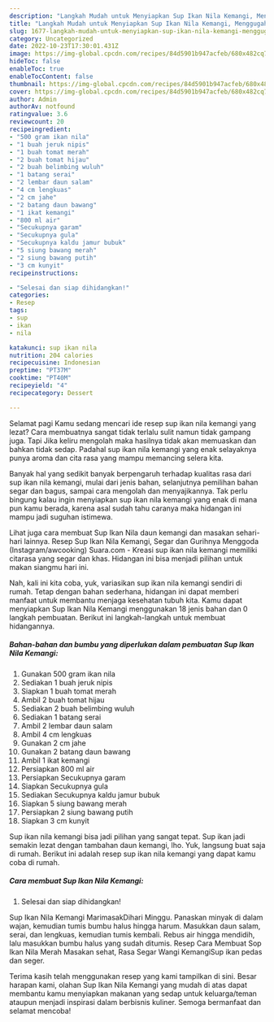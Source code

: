 ```yaml
---
description: "Langkah Mudah untuk Menyiapkan Sup Ikan Nila Kemangi, Menggugah Selera"
title: "Langkah Mudah untuk Menyiapkan Sup Ikan Nila Kemangi, Menggugah Selera"
slug: 1677-langkah-mudah-untuk-menyiapkan-sup-ikan-nila-kemangi-menggugah-selera
category: Uncategorized
date: 2022-10-23T17:30:01.431Z
image: https://img-global.cpcdn.com/recipes/84d5901b947acfeb/680x482cq70/sup-ikan-nila-kemangi-foto-resep-utama.jpg
hideToc: false
enableToc: true
enableTocContent: false
thumbnail: https://img-global.cpcdn.com/recipes/84d5901b947acfeb/680x482cq70/sup-ikan-nila-kemangi-foto-resep-utama.jpg
cover: https://img-global.cpcdn.com/recipes/84d5901b947acfeb/680x482cq70/sup-ikan-nila-kemangi-foto-resep-utama.jpg
author: Admin
authorAv: notfound
ratingvalue: 3.6
reviewcount: 20
recipeingredient:
- "500 gram ikan nila"
- "1 buah jeruk nipis"
- "1 buah tomat merah"
- "2 buah tomat hijau"
- "2 buah belimbing wuluh"
- "1 batang serai"
- "2 lembar daun salam"
- "4 cm lengkuas"
- "2 cm jahe"
- "2 batang daun bawang"
- "1 ikat kemangi"
- "800 ml air"
- "Secukupnya garam"
- "Secukupnya gula"
- "Secukupnya kaldu jamur bubuk"
- "5 siung bawang merah"
- "2 siung bawang putih"
- "3 cm kunyit"
recipeinstructions:

- "Selesai dan siap dihidangkan!"
categories:
- Resep
tags:
- sup
- ikan
- nila

katakunci: sup ikan nila 
nutrition: 204 calories
recipecuisine: Indonesian
preptime: "PT37M"
cooktime: "PT40M"
recipeyield: "4"
recipecategory: Dessert

---
```



Selamat pagi Kamu sedang mencari ide resep sup ikan nila kemangi yang lezat? Cara membuatnya sangat tidak terlalu sulit namun tidak gampang juga. Tapi Jika keliru mengolah maka hasilnya tidak akan memuaskan dan bahkan tidak sedap. Padahal sup ikan nila kemangi yang enak selayaknya punya aroma dan cita rasa yang mampu memancing selera kita.


Banyak hal yang sedikit banyak berpengaruh terhadap kualitas rasa dari sup ikan nila kemangi, mulai dari jenis bahan, selanjutnya pemilihan bahan segar dan bagus, sampai cara mengolah dan menyajikannya. Tak perlu bingung kalau ingin menyiapkan sup ikan nila kemangi yang enak di mana pun kamu berada, karena asal sudah tahu caranya maka hidangan ini mampu jadi suguhan istimewa.

Lihat juga cara membuat Sup Ikan Nila daun kemangi dan masakan sehari-hari lainnya. Resep Sup Ikan Nila Kemangi, Segar dan Gurihnya Menggoda (Instagram/awcooking) Suara.com - Kreasi sup ikan nila kemangi memiliki citarasa yang segar dan khas. Hidangan ini bisa menjadi pilihan untuk makan siangmu hari ini.


Nah, kali ini kita coba, yuk, variasikan sup ikan nila kemangi sendiri di rumah. Tetap dengan bahan sederhana, hidangan ini dapat memberi manfaat untuk membantu menjaga kesehatan tubuh kita. Kamu dapat menyiapkan Sup Ikan Nila Kemangi menggunakan 18 jenis bahan dan 0 langkah pembuatan. Berikut ini langkah-langkah untuk membuat hidangannya.

<!--inarticleads1-->

##### Bahan-bahan dan bumbu yang diperlukan dalam pembuatan Sup Ikan Nila Kemangi:

1. Gunakan 500 gram ikan nila
1. Sediakan 1 buah jeruk nipis
1. Siapkan 1 buah tomat merah
1. Ambil 2 buah tomat hijau
1. Sediakan 2 buah belimbing wuluh
1. Sediakan 1 batang serai
1. Ambil 2 lembar daun salam
1. Ambil 4 cm lengkuas
1. Gunakan 2 cm jahe
1. Gunakan 2 batang daun bawang
1. Ambil 1 ikat kemangi
1. Persiapkan 800 ml air
1. Persiapkan Secukupnya garam
1. Siapkan Secukupnya gula
1. Sediakan Secukupnya kaldu jamur bubuk
1. Siapkan 5 siung bawang merah
1. Persiapkan 2 siung bawang putih
1. Siapkan 3 cm kunyit


Sup ikan nila kemangi bisa jadi pilihan yang sangat tepat. Sup ikan jadi semakin lezat dengan tambahan daun kemangi, lho. Yuk, langsung buat saja di rumah. Berikut ini adalah resep sup ikan nila kemangi yang dapat kamu coba di rumah. 

<!--inarticleads2-->

##### Cara membuat Sup Ikan Nila Kemangi:


1. Selesai dan siap dihidangkan!

Sup Ikan Nila Kemangi MarimasakDihari Minggu. Panaskan minyak di dalam wajan, kemudian tumis bumbu halus hingga harum. Masukkan daun salam, serai, dan lengkuas, kemudian tumis kembali. Rebus air hingga mendidih, lalu masukkan bumbu halus yang sudah ditumis. Resep Cara Membuat Sop Ikan Nila Merah Masakan sehat, Rasa Segar Wangi KemangiSup ikan pedas dan seger. 

Terima kasih telah menggunakan resep yang kami tampilkan di sini. Besar harapan kami, olahan Sup Ikan Nila Kemangi yang mudah di atas dapat membantu kamu menyiapkan makanan yang sedap untuk keluarga/teman ataupun menjadi inspirasi dalam berbisnis kuliner. Semoga bermanfaat dan selamat mencoba!
